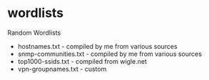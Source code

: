 wordlists
=========

Random Wordlists

+ hostnames.txt - compiled by me from various sources
+ snmp-communities.txt - compiled by me from various sources
+ top1000-ssids.txt - compiled from wigle.net
+ vpn-groupnames.txt - custom
